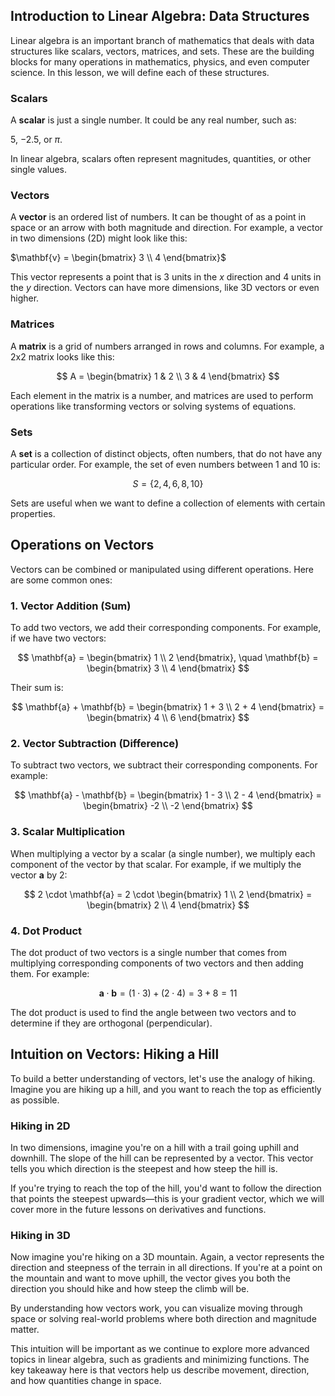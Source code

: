 ## Introduction to Linear Algebra: Data Structures

Linear algebra is an important branch of mathematics that deals with data structures like scalars, vectors, matrices, and sets. These are the building blocks for many operations in mathematics, physics, and even computer science. In this lesson, we will define each of these structures.

### Scalars

A **scalar** is just a single number. It could be any real number, such as:

$5$, $-2.5$, or $\pi$.

In linear algebra, scalars often represent magnitudes, quantities, or other single values.

### Vectors

A **vector** is an ordered list of numbers. It can be thought of as a point in space or an arrow with both magnitude and direction. For example, a vector in two dimensions (2D) might look like this:

$\mathbf{v} = \begin{bmatrix} 3 \\ 4 \end{bmatrix}$

This vector represents a point that is 3 units in the $x$ direction and 4 units in the $y$ direction. Vectors can have more dimensions, like 3D vectors or even higher.

### Matrices

A **matrix** is a grid of numbers arranged in rows and columns. For example, a 2x2 matrix looks like this:

$$
A = \begin{bmatrix} 1 & 2 \\ 3 & 4 \end{bmatrix}
$$

Each element in the matrix is a number, and matrices are used to perform operations like transforming vectors or solving systems of equations.

### Sets

A **set** is a collection of distinct objects, often numbers, that do not have any particular order. For example, the set of even numbers between 1 and 10 is:

$$ S = \{ 2, 4, 6, 8, 10 \} $$

Sets are useful when we want to define a collection of elements with certain properties.


## Operations on Vectors

Vectors can be combined or manipulated using different operations. Here are some common ones:

### 1. Vector Addition (Sum)

To add two vectors, we add their corresponding components. For example, if we have two vectors:

$$ \mathbf{a} = \begin{bmatrix} 1 \\ 2 \end{bmatrix}, \quad \mathbf{b} = \begin{bmatrix} 3 \\ 4 \end{bmatrix} $$

Their sum is:

$$ \mathbf{a} + \mathbf{b} = \begin{bmatrix} 1 + 3 \\ 2 + 4 \end{bmatrix} = \begin{bmatrix} 4 \\ 6 \end{bmatrix} $$

### 2. Vector Subtraction (Difference)

To subtract two vectors, we subtract their corresponding components. For example:

$$ \mathbf{a} - \mathbf{b} = \begin{bmatrix} 1 - 3 \\ 2 - 4 \end{bmatrix} = \begin{bmatrix} -2 \\ -2 \end{bmatrix} $$

### 3. Scalar Multiplication

When multiplying a vector by a scalar (a single number), we multiply each component of the vector by that scalar. For example, if we multiply the vector $\mathbf{a}$ by 2:

$$ 2 \cdot \mathbf{a} = 2 \cdot \begin{bmatrix} 1 \\ 2 \end{bmatrix} = \begin{bmatrix} 2 \\ 4 \end{bmatrix} $$

### 4. Dot Product

The dot product of two vectors is a single number that comes from multiplying corresponding components of two vectors and then adding them. For example:

$$ \mathbf{a} \cdot \mathbf{b} = (1 \cdot 3) + (2 \cdot 4) = 3 + 8 = 11 $$

The dot product is used to find the angle between two vectors and to determine if they are orthogonal (perpendicular).

## Intuition on Vectors: Hiking a Hill

To build a better understanding of vectors, let's use the analogy of hiking. Imagine you are hiking up a hill, and you want to reach the top as efficiently as possible.

### Hiking in 2D

In two dimensions, imagine you're on a hill with a trail going uphill and downhill. The slope of the hill can be represented by a vector. This vector tells you which direction is the steepest and how steep the hill is.

If you're trying to reach the top of the hill, you'd want to follow the direction that points the steepest upwards—this is your gradient vector, which we will cover more in the future lessons on derivatives and functions.

### Hiking in 3D

Now imagine you're hiking on a 3D mountain. Again, a vector represents the direction and steepness of the terrain in all directions. If you're at a point on the mountain and want to move uphill, the vector gives you both the direction you should hike and how steep the climb will be.

By understanding how vectors work, you can visualize moving through space or solving real-world problems where both direction and magnitude matter.

This intuition will be important as we continue to explore more advanced topics in linear algebra, such as gradients and minimizing functions. The key takeaway here is that vectors help us describe movement, direction, and how quantities change in space.
